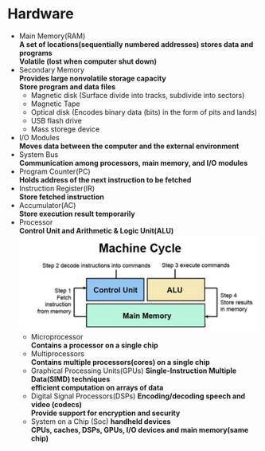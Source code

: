 # Hardware
- Main Memory(RAM)  
  **A set of locations(sequentially numbered addresses) stores data and programs**  
  **Volatile (lost  when computer shut down)**
- Secondary Memory  
  **Provides large nonvolatile storage capacity**  
  **Store program and data files**
  - Magnetic disk (Surface divide into tracks, subdivide into sectors)
  - Magnetic Tape
  - Optical disk (Encodes binary data (bits) in the form of pits and lands)
  - USB flash drive
  - Mass storege device
- I/O Modules  
  **Moves data between the computer and the external environment**
- System Bus  
  **Communication among processors, main memory, and I/O modules**
- Program Counter(PC)  
  **Holds address of the next instruction to be fetched**
- Instruction Register(IR)  
  **Store fetched instruction**
- Accumulator(AC)  
  **Store execution result temporarily**
- Processor  
  **Control Unit and Arithmetic & Logic Unit(ALU)**  
  ![Machine Cycle](Image/machine_cycle.png)
  - Microprocessor  
  **Contains a processor on a single chip**
  - Multiprocessors  
  **Contains multiple processors(cores) on a single chip**
  - Graphical Processing Units(GPUs)
  **Single-Instruction Multiple Data(SIMD) techniques**  
  **efficient computation on arrays of data**
  - Digital Signal Processors(DSPs)
  **Encoding/decoding speech and video (codecs)**  
  **Provide support for encryption and security**
  - System on a Chip (Soc)
  **handheld devices**  
  **CPUs, caches, DSPs, GPUs, I/O devices and main memory(same chip)**
